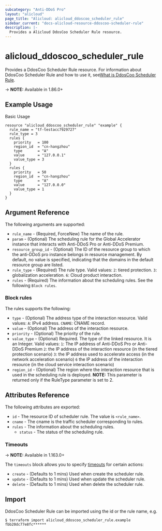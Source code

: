 ```yaml
---
subcategory: "Anti-DDoS Pro"
layout: "alicloud"
page_title: "Alicloud: alicloud_ddoscoo_scheduler_rule"
sidebar_current: "docs-alicloud-resource-ddoscoo-scheduler-rule"
description: |-
  Provides a Alicloud DdosCoo Scheduler Rule resource.
---
```


# alicloud\_ddoscoo\_scheduler\_rule

Provides a DdosCoo Scheduler Rule resource. For information about DdosCoo Scheduler Rule and how to use it, see[What is DdosCoo Scheduler Rule](https://www.alibabacloud.com/help/en/doc-detail/157481.htm).

-> **NOTE:** Available in 1.86.0+

## Example Usage

Basic Usage

```
resource "alicloud_ddoscoo_scheduler_rule" "example" {
  rule_name = "tf-testacc7929727"
  rule_type = 3
  rules {
    priority   = 100
    region_id  = "cn-hangzhou"
    type       = "A"
    value      = "127.0.0.1"
    value_type = 3
  }
  rules {
    priority   = 50
    region_id  = "cn-hangzhou"
    type       = "A"
    value      = "127.0.0.0"
    value_type = 1
  }
}
```

## Argument Reference

The following arguments are supported:

* `rule_name` - (Required, ForceNew) The name of the rule.
* `param` - (Optional) The scheduling rule for the Global Accelerator instance that interacts with Anti-DDoS Pro or Anti-DDoS Premium.
* `resource_group_id` - (Optional) The ID of the resource group to which the anti-DDoS pro instance belongs in resource management. By default, no value is specified, indicating that the domains in the default resource group are listed.
* `rule_type` - (Required) The rule type. Valid values:
    `2`: tiered protection.
    `3`: globalization acceleration.
    `6`: Cloud product interaction.
* `rules` - (Required) The information about the scheduling rules. See the following `Block rules`.

### Block rules

The rules supports the following:

* `type` - (Optional) The address type of the interaction resource. Valid values:
    `A`: IPv4 address.
    `CNAME`: CNAME record.
* `value` - (Optional) The address of the interaction resource.
* `priority` - (Optional) The priority of the rule.
* `value_type` - (Optional) Required. The type of the linked resource. It is an Integer. Valid values:
    `1`: The IP address of Anti-DDoS Pro or Anti-DDoS Premium
    `2`: the IP address of the interaction resource (in the tiered protection scenario)
    `3`: the IP address used to accelerate access (in the network acceleration scenario)
    `6` the IP address of the interaction resource (in the cloud service interaction scenario)
* `region_id` - (Optional) The region where the interaction resource that is used in the scheduling rule is deployed. **NOTE:** This parameter is returned only if the RuleType parameter is set to 2.

## Attributes Reference

The following attributes are exported:

* `id` - The resource ID of scheduler rule. The value is `<rule_name>`.
* `cname` - The cname is the traffic scheduler corresponding to rules.
* `rules` - The information about the scheduling rules.
  * `status` - The status of the scheduling rule.

### Timeouts

-> **NOTE:** Available in 1.163.0+

The `timeouts` block allows you to specify [timeouts](https://www.terraform.io/docs/configuration-0-11/resources.html#timeouts) for certain actions:

* `create` - (Defaults to 1 mins) Used when create the scheduler rule.
* `update` - (Defaults to 1 mins) Used when update the scheduler rule.
* `delete` - (Defaults to 1 mins) Used when delete the scheduler rule.


## Import

DdosCoo Scheduler Rule can be imported using the id or the rule name, e.g.

```shell
$ terraform import alicloud_ddoscoo_scheduler_rule.example fbb20dc77e8fc******
```
